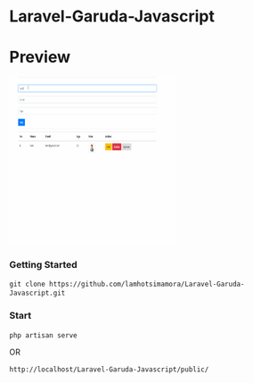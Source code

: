# Laravel-Garuda-Javascript


# Preview
<img src="laravel-record.gif" width="300" height="300">


### Getting Started
```
git clone https://github.com/lamhotsimamora/Laravel-Garuda-Javascript.git
```

### Start
```
php artisan serve
```
OR
```
http://localhost/Laravel-Garuda-Javascript/public/
```

